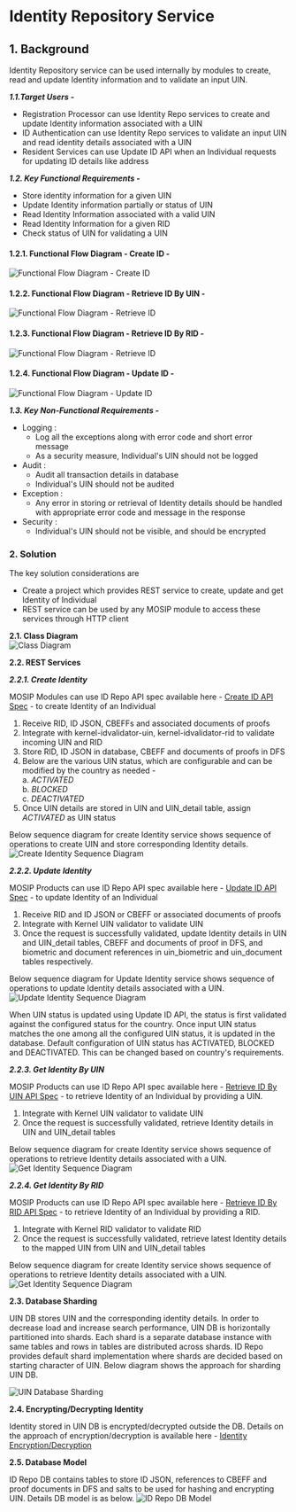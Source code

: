 # Identity Repository Service

## 1. Background       


Identity Repository service can be used internally by modules to create, read and update Identity information and to validate an input UIN. 



***1.1.Target Users -***  
- Registration Processor can use Identity Repo services to create and update Identity information associated with a UIN   
- ID Authentication can use Identity Repo services to validate an input UIN and read identity details associated with a UIN   
- Resident Services can use Update ID API when an Individual requests for updating ID details like address   

***1.2. Key Functional Requirements -***   
-	Store identity information for a given UIN
-	Update Identity information partially or status of UIN
-	Read Identity Information associated with a valid UIN
-	Read Identity Information for a given RID
-	Check status of UIN for validating a UIN    

#### 1.2.1. Functional Flow Diagram - Create ID - 
![Functional Flow Diagram - Create ID](_images/idrepo-identity-createid-fd.PNG)      

#### 1.2.2. Functional Flow Diagram - Retrieve ID By UIN - 
![Functional Flow Diagram - Retrieve ID](_images/idrepo-identity-getidbyuin-fd.PNG) 

#### 1.2.3. Functional Flow Diagram - Retrieve ID By RID - 
![Functional Flow Diagram - Retrieve ID](_images/idrepo-identity-getidbyrid-fd.PNG) 

#### 1.2.4. Functional Flow Diagram - Update ID - 
![Functional Flow Diagram - Update ID](_images/idrepo-identity-updateid-fd.PNG) 


***1.3. Key Non-Functional Requirements -***   

-	Logging :
	-	Log all the exceptions along with error code and short error message
	-	As a security measure, Individual's UIN should not be logged
-	Audit :
	-	Audit all transaction details in database
	-	Individual's UIN should not be audited     
-	Exception :
	-	Any error in storing or retrieval of Identity details should be handled with appropriate error code and message in the response  
-	Security :    
	-	Individual's UIN should not be visible, and should be encrypted

### 2.	Solution    


The key solution considerations are   
- Create a project which provides REST service to create, update and get Identity of Individual         
- REST service can be used by any MOSIP module to access these services through HTTP client         


**2.1.	Class Diagram**   
![Class Diagram](_images/idrepo-identity-cd.PNG)   


**2.2.	REST Services**   


***2.2.1.	Create Identity***     

MOSIP Modules can use ID Repo API spec available here - [Create ID API Spec](https://github.com/mosip/mosip-docs/wiki/ID-Repository-API#post-idrepositoryv1identity) - to create Identity of an Individual    

1. 	Receive RID, ID JSON, CBEFFs and associated documents of proofs
2. 	Integrate with kernel-idvalidator-uin, kernel-idvalidator-rid to validate incoming UIN and RID
3.	Store RID, ID JSON in database, CBEFF and documents of proofs in DFS
4. 	Below are the various UIN status, which are configurable and can be modified by the country as needed -       
a.	_ACTIVATED_   
b.	_BLOCKED_   
c.	_DEACTIVATED_   
5. 	Once UIN details are stored in UIN and UIN_detail table, assign _ACTIVATED_ as UIN status   

Below sequence diagram for create Identity service shows sequence of operations to create UIN and store corresponding Identity details.   
![Create Identity Sequence Diagram](_images/idrepo-identity-createid-sd.PNG)      



***2.2.2.	Update Identity***   

MOSIP Products can use ID Repo API spec available here - [Update ID API Spec](https://github.com/mosip/mosip-docs/wiki/ID-Repository-API#patch-idrepositoryv1identity) - to update Identity of an Individual    
1. 	Receive RID and ID JSON or CBEFF or associated documents of proofs
2.	Integrate with Kernel UIN validator to validate UIN     
3.	Once the request is successfully validated, update Identity details in UIN and UIN_detail tables, CBEFF and documents of proof in DFS, and biometric and document references in uin_biometric and uin_document tables respectively.   
 
Below sequence diagram for Update Identity service shows sequence of operations to update Identity details associated with a UIN.   
![Update Identity Sequence Diagram](_images/idrepo-identity-updateid-sd.PNG)   

When UIN status is updated using Update ID API, the status is first validated against the configured status for the country. Once input UIN status matches the one among all the configured UIN status, it is updated in the database. 
Default configuration of UIN status has ACTIVATED, BLOCKED and DEACTIVATED. This can be changed based on country's requirements.       


***2.2.3.	Get Identity By UIN***   

MOSIP Products can use ID Repo API spec available here - [Retrieve ID By UIN API Spec](https://github.com/mosip/mosip-docs/wiki/ID-Repository-API#get-idrepositoryv1identityuinuintypebio) - to retrieve Identity of an Individual by providing a UIN.    
1. 	Integrate with Kernel UIN validator to validate UIN     
2.	Once the request is successfully validated, retrieve Identity details in UIN and UIN_detail tables   


Below sequence diagram for create Identity service shows sequence of operations to retrieve Identity details associated with a UIN.   
![Get Identity Sequence Diagram](_images/idrepo-identity-getidbyuin-sd.PNG)    

***2.2.4.	Get Identity By RID***   

MOSIP Products can use ID Repo API spec available here - [Retrieve ID By RID API Spec](https://github.com/mosip/mosip-docs/wiki/ID-Repository-API#get-idrepositoryv1identityridridtypebio) - to retrieve Identity of an Individual by providing a RID.    
1. 	Integrate with Kernel RID validator to validate RID     
2.	Once the request is successfully validated, retrieve latest Identity details to the mapped UIN from UIN and UIN_detail tables   


Below sequence diagram for create Identity service shows sequence of operations to retrieve Identity details associated with a UIN.   
![Get Identity Sequence Diagram](_images/idrepo-identity-getidbyrid-sd.PNG)    


**2.3.	Database Sharding**    

UIN DB stores UIN and the corresponding identity details. In order to decrease load and increase search performance, UIN DB is horizontally partitioned into shards. Each shard is a separate database instance with same tables and rows in tables are distributed across shards.
ID Repo provides default shard implementation where shards are decided based on starting character of UIN. Below diagram shows the approach for sharding UIN DB.

![UIN Database Sharding](_images/idrepo-identity-databasesharding.png)   


**2.4.	Encrypting/Decrypting Identity**    

Identity stored in UIN DB is encrypted/decrypted outside the DB. Details on the approach of encryption/decryption is available here - [Identity Encryption/Decryption](https://github.com/mosip/mosip/wiki/Security#database-encryption)

**2.5.	Database Model**

ID Repo DB contains tables to store ID JSON, references to CBEFF and proof documents in DFS and salts to be used for hashing and encrypting UIN. Details DB model is as below.
![ID Repo DB Model](_images/idrepo-identity-datamodel.PNG)  